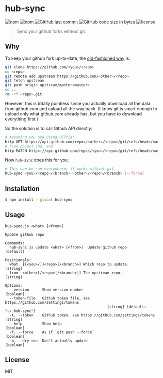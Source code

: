 # hub-sync

[![npm](https://img.shields.io/npm/v/hub-sync.svg?style=flat-square)](https://www.npmjs.com/package/hub-sync)
[![npm](https://img.shields.io/npm/dt/hub-sync.svg?style=flat-square)](https://www.npmjs.com/package/hub-sync)
[![GitHub last commit](https://img.shields.io/github/last-commit/b1f6c1c4/hub-sync.svg?style=flat-square)](https://github.com/b1f6c1c4/hub-sync)
[![GitHub code size in bytes](https://img.shields.io/github/languages/code-size/b1f6c1c4/hub-sync.svg?style=flat-square)](https://github.com/b1f6c1c4/hub-sync)
[![license](https://img.shields.io/github/license/b1f6c1c4/hub-sync.svg?style=flat-square)](https://github.com/b1f6c1c4/hub-sync/blob/master/LICENSE.md)

> Sync your github forks without git.

## Why

To keep your github fork up-to-date, the [old-fashioned way](https://help.github.com/articles/syncing-a-fork/) is:
```sh
git clone https://github.com/<you>/<repo>
cd <repo>
git remote add upstream https://github.com/<other>/<repo>
git fetch upstream
git push origin upstream/master<master>
cd ..
rm -rf <repo>.git
```
However, this is totally pointless since you actually download all the data from github.com and upload all the way back. (I know git is smart enough to upload only what github.com already has, but you have to download everything first.)

So the solution is to call Github API directly:
```sh
# Assuming you are using HTTPie:
http GET https://api.github.com/repos/<other>/<repo>/git/refs/heads/master
# Find object.sha, and
http PATCH https://api.github.com/repos/<you>/<repo>/git/refs/heads/master "Authorization<token> ..." sha=...
```

Now `hub-sync` does this for you:
```sh
# This can be ran everywhere; it works without git.
hub-sync <you>/<repo>/<branch> <other>/<repo>/<branch> [--force]
```

## Installation

```sh
$ npm install --global hub-sync
```
## Usage

```
hub-sync.js <what> [<from>]

Update github repo

Commands:
  hub-sync.js update <what> [<from>]  Update github repo               [default]

Positionals:
  what  [[<you>/]]<repo>[/<branch>] Which repo to update.               [string]
  from  <other>[/<repo>[/<branch>]] The upstream repo.                  [string]

Options:
  --version      Show version number                                   [boolean]
  --token-file   Github token file, see https://github.com/settings/tokens
                                               [string] [default: "~/.hub-sync"]
  -t, --token    Github token, see https://github.com/settings/tokens   [string]
  --help         Show help                                             [boolean]
  -f, --force    As if `git push --force`                              [boolean]
  -n, --dry-run  Don't actually update                                 [boolean]
```

## License

MIT
